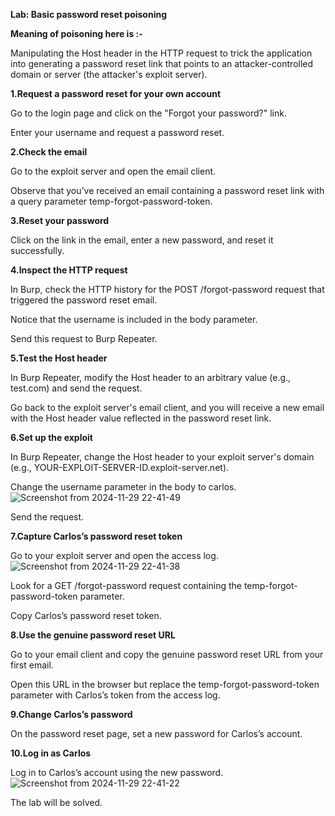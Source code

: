 **Lab: Basic password reset poisoning**

**Meaning of poisoning here is :-**

Manipulating the Host header in the HTTP request to trick the application into generating a password reset link that points to an attacker-controlled domain or server (the attacker's exploit server).

**1.Request a password reset for your own account**

Go to the login page and click on the "Forgot your password?" link.

Enter your username and request a password reset.

**2.Check the email**

Go to the exploit server and open the email client.

Observe that you’ve received an email containing a password reset link with a query parameter temp-forgot-password-token.

**3.Reset your password**

Click on the link in the email, enter a new password, and reset it successfully.

**4.Inspect the HTTP request**

In Burp, check the HTTP history for the POST /forgot-password request that triggered the password reset email.

Notice that the username is included in the body parameter.

Send this request to Burp Repeater.

**5.Test the Host header**

In Burp Repeater, modify the Host header to an arbitrary value (e.g., test.com) and send the request.

Go back to the exploit server's email client, and you will receive a new email with the Host header value reflected in the password reset link.

**6.Set up the exploit**

In Burp Repeater, change the Host header to your exploit server's domain (e.g., YOUR-EXPLOIT-SERVER-ID.exploit-server.net).

Change the username parameter in the body to carlos.
![Screenshot from 2024-11-29 22-41-49](https://github.com/user-attachments/assets/85b5b3f7-e78a-4594-97c0-cf00d969057a)


Send the request.

**7.Capture Carlos’s password reset token**

Go to your exploit server and open the access log.
![Screenshot from 2024-11-29 22-41-38](https://github.com/user-attachments/assets/1946e087-ca40-4f61-959e-e9eaef23e72f)


Look for a GET /forgot-password request containing the temp-forgot-password-token parameter.

Copy Carlos’s password reset token.

**8.Use the genuine password reset URL**

Go to your email client and copy the genuine password reset URL from your first email.

Open this URL in the browser but replace the temp-forgot-password-token parameter with Carlos’s token from the access log.

**9.Change Carlos’s password**

On the password reset page, set a new password for Carlos’s account.

**10.Log in as Carlos**

Log in to Carlos’s account using the new password.
![Screenshot from 2024-11-29 22-41-22](https://github.com/user-attachments/assets/e5c52145-9f89-4503-a71d-d9b74e94f148)

The lab will be solved.
